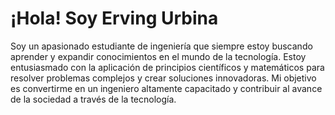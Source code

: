 # ¡Hola! Soy Erving Urbina

Soy un apasionado estudiante de ingeniería que siempre estoy buscando aprender y expandir conocimientos en el mundo de la tecnología. Estoy entusiasmado con la aplicación de principios científicos y matemáticos para resolver problemas complejos y crear soluciones innovadoras. Mi objetivo es convertirme en un ingeniero altamente capacitado y contribuir al avance de la sociedad a través de la tecnología.
 
<!--
**Alneruz/Alneruz** is a ✨ _special_ ✨ repository because its `README.md` (this file) appears on your GitHub profile.

Here are some ideas to get you started:

- 🔭 I’m currently working on ...
- 🌱 I’m currently learning ...
- 👯 I’m looking to collaborate on ...
- 🤔 I’m looking for help with ...
- 💬 Ask me about ...
- 📫 How to reach me: ...
- 😄 Pronouns: ...
- ⚡ Fun fact: ...
-->
